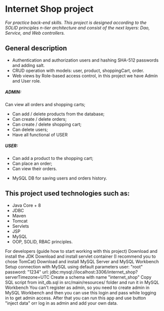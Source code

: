 # Internet Shop project

*For practice back-end skills. This project is designed according to the SOLID principles n-tier architecture 
and consist of the next layers: Dao, Service, and Web controllers.*

## General description
- Authentication and authorization users and hashing SHA-512 passwords
 and adding salt.
- CRUD operation with models: user, product, shoppingCart, order.
- Web views by Role-based access control, in this project we have Admin and User role.
##### ADMIN:
Can view all orders and shopping carts;
+ Can add / delete products from the database;
+ Can create / delete orders; 
+ Can create / delete shopping cart;
+ Can delete users;
+ Have all functional of USER
##### USER:
+ Can add a product to the shopping cart;
+ Can place an order;
+ Can view their orders.  
- MySQL DB for saving users and orders history. 

## This project used technologies such as: 
+ Java Core + 8
+ JDBC
+ Maven
+ Tomcat
+ Servlets
+ JSP
+ MySQL
+ OOP, SOLID, RBAC principles.  

For developers (guide how to start working with this project)
Download and install the JDK
Download and install servlet container (I recommend you to chose TomCat)
Download and install MySQL Server and MySQL Workbench
Setup connection with MySQL using default parameters
user: "root"
password: "1234"
url: jdbc:mysql://localhost:3306/internet_shop?serverTimezone=UTC
Create a schema with name "internet_shop"
Copy SQL script from init_db.sql in src/main/resources/ folder and run it in MySQL Workbench
You can't register as admin, so you need to create admin in MySQL Workbench and then you can use this login and pass while logging in to get admin access.
After that you can run this app and use button "inject data" orr log in as admin and add your own data.
